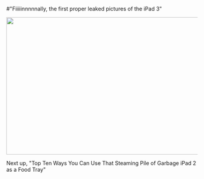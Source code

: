 #"Fiiiiinnnnnally, the first proper leaked pictures of the iPad 3"

<a href="https://s3-eu-west-1.amazonaws.com/conoroneill.net/wp-content/uploads/2012/03/ipad3.png"><img class="alignnone  wp-image-620" title="ipad3" src="https://s3-eu-west-1.amazonaws.com/conoroneill.net/wp-content/uploads/2012/03/ipad3.png" alt="" width="774" height="362" /></a>

Next up, "Top Ten Ways You Can Use That Steaming Pile of Garbage iPad 2 as a Food Tray"

&nbsp;